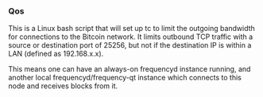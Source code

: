 ### Qos ###

This is a Linux bash script that will set up tc to limit the outgoing bandwidth for connections to the Bitcoin network. It limits outbound TCP traffic with a source or destination port of 25256, but not if the destination IP is within a LAN (defined as 192.168.x.x).

This means one can have an always-on frequencyd instance running, and another local frequencyd/frequency-qt instance which connects to this node and receives blocks from it.
